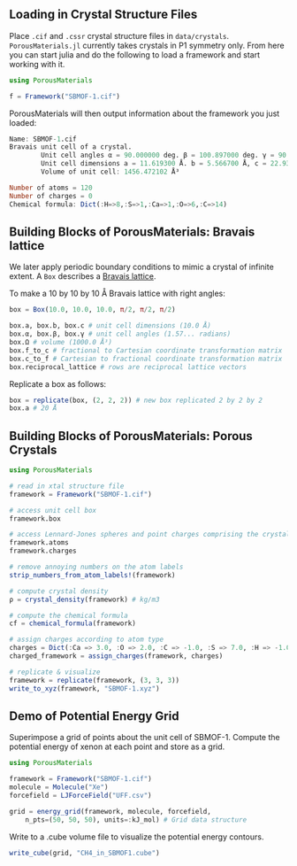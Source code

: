 
<a id='Loading-in-Crystal-Structure-Files-1'></a>

## Loading in Crystal Structure Files


Place `.cif` and `.cssr` crystal structure files in `data/crystals`. `PorousMaterials.jl` currently takes crystals in P1 symmetry only. From here you can start julia and do the following to load a framework and start working with it.


```julia
using PorousMaterials

f = Framework("SBMOF-1.cif")
```


PorousMaterials will then output information about the framework you just loaded:


```julia
Name: SBMOF-1.cif
Bravais unit cell of a crystal.
        Unit cell angles α = 90.000000 deg. β = 100.897000 deg. γ = 90.000000 deg.
        Unit cell dimensions a = 11.619300 Å. b = 5.566700 Å, c = 22.931200 Å
        Volume of unit cell: 1456.472102 Å³

Number of atoms = 120
Number of charges = 0
Chemical formula: Dict(:H=>8,:S=>1,:Ca=>1,:O=>6,:C=>14)
```


<a id='Building-Blocks-of-PorousMaterials:-Bravais-lattice-1'></a>

## Building Blocks of PorousMaterials: Bravais lattice


We later apply periodic boundary conditions to mimic a crystal of infinite extent. A `Box` describes a [Bravais lattice](https://en.wikipedia.org/wiki/Bravais_lattice).


To make a 10 by 10 by 10 Å Bravais lattice with right angles:


```julia
box = Box(10.0, 10.0, 10.0, π/2, π/2, π/2)

box.a, box.b, box.c # unit cell dimensions (10.0 Å)
box.α, box.β, box.γ # unit cell angles (1.57... radians)
box.Ω # volume (1000.0 Å³)
box.f_to_c # fractional to Cartesian coordinate transformation matrix
box.c_to_f # Cartesian to fractional coordinate transformation matrix
box.reciprocal_lattice # rows are reciprocal lattice vectors
```


Replicate a box as follows:


```julia
box = replicate(box, (2, 2, 2)) # new box replicated 2 by 2 by 2
box.a # 20 Å
```


<a id='Building-Blocks-of-PorousMaterials:-Porous-Crystals-1'></a>

## Building Blocks of PorousMaterials: Porous Crystals


```julia
using PorousMaterials

# read in xtal structure file
framework = Framework("SBMOF-1.cif")

# access unit cell box
framework.box

# access Lennard-Jones spheres and point charges comprising the crystal
framework.atoms
framework.charges

# remove annoying numbers on the atom labels
strip_numbers_from_atom_labels!(framework)

# compute crystal density
ρ = crystal_density(framework) # kg/m3

# compute the chemical formula
cf = chemical_formula(framework)

# assign charges according to atom type
charges = Dict(:Ca => 3.0, :O => 2.0, :C => -1.0, :S => 7.0, :H => -1.0)
charged_framework = assign_charges(framework, charges)

# replicate & visualize
framework = replicate(framework, (3, 3, 3))
write_to_xyz(framework, "SBMOF-1.xyz")
```


<a id='Demo-of-Potential-Energy-Grid-1'></a>

## Demo of Potential Energy Grid


Superimpose a grid of points about the unit cell of SBMOF-1. Compute the potential energy of xenon at each point and store as a grid.


```julia
using PorousMaterials

framework = Framework("SBMOF-1.cif")
molecule = Molecule("Xe")
forcefield = LJForceField("UFF.csv")

grid = energy_grid(framework, molecule, forcefield,
    n_pts=(50, 50, 50), units=:kJ_mol) # Grid data structure
```


Write to a .cube volume file to visualize the potential energy contours.


```julia
write_cube(grid, "CH4_in_SBMOF1.cube")
```

